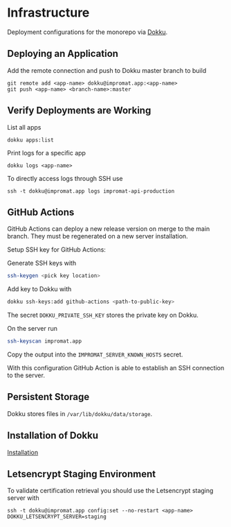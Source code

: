 # Infrastructure

Deployment configurations for the monorepo via [Dokku](https://dokku.com).

## Deploying an Application

Add the remote connection and push to Dokku master branch to build

```
git remote add <app-name> dokku@impromat.app:<app-name>
git push <app-name> <branch-name>:master
```

## Verify Deployments are Working

List all apps

```
dokku apps:list
```

Print logs for a specific app

```
dokku logs <app-name>
```

To directly access logs through SSH use

```
ssh -t dokku@impromat.app logs impromat-api-production
```

## GitHub Actions

GitHub Actions can deploy a new release version on merge to the main branch.
They must be regenerated on a new server installation.

Setup SSH key for GitHub Actions:

Generate SSH keys with

```sh
ssh-keygen <pick key location>
```

Add key to Dokku with

```sh
dokku ssh-keys:add github-actions <path-to-public-key>
```

The secret `DOKKU_PRIVATE_SSH_KEY` stores the private key on Dokku.

On the server run

```bash
ssh-keyscan impromat.app
```

Copy the output into the `IMPROMAT_SERVER_KNOWN_HOSTS` secret.

With this configuration GitHub Action is able to establish an SSH connection to the server.

## Persistent Storage

Dokku stores files in `/var/lib/dokku/data/storage`.

## Installation of Dokku

[Installation](./installation.md)

## Letsencrypt Staging Environment

To validate certification retrieval you should use the Letsencrypt staging server with

```
ssh -t dokku@impromat.app config:set --no-restart <app-name> DOKKU_LETSENCRYPT_SERVER=staging
```
